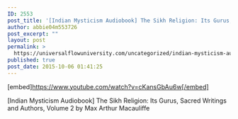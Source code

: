 ```yaml
---
ID: 2553
post_title: '[Indian Mysticism Audiobook] The Sikh Religion: Its Gurus, Sacred Writings and Authors, Volume 2'
author: abbie04m553726
post_excerpt: ""
layout: post
permalink: >
  https://universalflowuniversity.com/uncategorized/indian-mysticism-audiobook-the-sikh-religion-its-gurus-sacred-writings-and-authors-volume-2/
published: true
post_date: 2015-10-06 01:41:25
---
```

[embed]https://www.youtube.com/watch?v=cKansGbAu6w[/embed]<br>
<p>[Indian Mysticism Audiobook] The Sikh Religion: Its Gurus, Sacred Writings and Authors, Volume 2 by Max Arthur Macauliffe</p>
